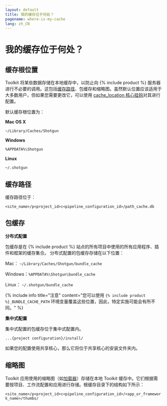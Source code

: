 ```yaml
---
layout: default
title: 我的缓存位于何处？
pagename: where-is-my-cache
lang: zh_CN
---
```


# 我的缓存位于何处？


## 缓存根位置

Toolkit 将某些数据存储在本地缓存中，以防止向 {% include product %} 服务器进行不必要的调用。这包括[缓存路径](./what-is-path-cache.md)、包缓存和缩略图。虽然默认位置应该适用于大多数用户，但如果您需要更改它，可以使用 [cache_location 核心挂钩](https://github.com/shotgunsoftware/tk-core/blob/master/hooks/cache_location.py)对其进行配置。

默认缓存根位置为：

**Mac OS X**

`~/Library/Caches/Shotgun`

**Windows**

`%APPDATA%\Shotgun`

**Linux**

`~/.shotgun`

## 缓存路径

缓存路径位于：

`<site_name>/p<project_id>c<pipeline_configuration_id>/path_cache.db`

## 包缓存

**分布式配置**

包缓存是在 {% include product %} 站点的所有项目中使用的所有应用程序、插件和框架的缓存集合。 分布式配置的包缓存存储在以下位置：

Mac：
`~/Library/Caches/Shotgun/bundle_cache`

Windows：`%APPDATA%\Shotgun\bundle_cache`

Linux：
`~/.shotgun/bundle_cache`

{% include info title="注意" content="您可以使用 `{% include product %}_BUNDLE_CACHE_PATH` 环境变量覆盖这些位置，因此，特定实施可能会有所不同。" %}

**集中式配置**

集中式配置的包缓存位于集中式配置内。

`...{project configuration}/install/`

如果您的配置使用共享核心，那么它将位于共享核心的安装文件夹内。

## 缩略图

Toolkit 应用使用的缩略图（如[加载器](https://support.shotgunsoftware.com/hc/zh-cn/articles/219033078)）存储在本地 Toolkit 缓存中。它们根据需要按项目、工作流配置和应用进行存储。根缓存目录下的结构如下所示：

`<site_name>/p<project_id>c<pipeline_configuration_id>/<app_or_framework_name>/thumbs/`

